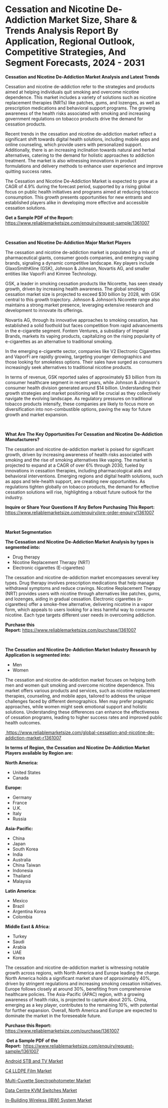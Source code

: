 <p><h1>Cessation and Nicotine De-Addiction Market Size, Share & Trends Analysis Report By Application, Regional Outlook, Competitive Strategies, And Segment Forecasts, 2024 - 2031</h1></p><p><strong>Cessation and Nicotine De-Addiction Market Analysis and Latest Trends</strong></p>
<p><p>Cessation and nicotine de-addiction refer to the strategies and products aimed at helping individuals quit smoking and overcome nicotine dependence. This market includes a variety of solutions such as nicotine replacement therapies (NRTs) like patches, gums, and lozenges, as well as prescription medications and behavioral support programs. The growing awareness of the health risks associated with smoking and increasing government regulations on tobacco products drive the demand for cessation products.</p><p>Recent trends in the cessation and nicotine de-addiction market reflect a significant shift towards digital health solutions, including mobile apps and online counseling, which provide users with personalized support. Additionally, there is an increasing inclination towards natural and herbal alternatives, catering to the demand for holistic approaches to addiction treatment. The market is also witnessing innovations in product formulations and delivery methods to enhance user experience and improve quitting success rates.</p><p>The Cessation and Nicotine De-Addiction Market is expected to grow at a CAGR of 4.9% during the forecast period, supported by a rising global focus on public health initiatives and programs aimed at reducing tobacco consumption. This growth presents opportunities for new entrants and established players alike in developing more effective and accessible cessation solutions.</p></p>
<p><strong>Get a Sample PDF of the Report:&nbsp;</strong> <a href="https://www.reliablemarketsize.com/enquiry/request-sample/1361007?utm_campaign=1131&utm_medium=2&utm_source=Github&utm_content=ia&utm_term=11102024&utm_id=cessation-and-nicotine-de-addiction">https://www.reliablemarketsize.com/enquiry/request-sample/1361007</a></p>
<p>&nbsp;</p>
<p><strong>Cessation and Nicotine De-Addiction Major Market Players</strong></p>
<p><p>The cessation and nicotine de-addiction market is populated by a mix of pharmaceutical giants, consumer goods companies, and emerging vaping brands, signaling a dynamic competitive landscape. Key players include GlaxoSmithKline (GSK), Johnson & Johnson, Novartis AG, and smaller entities like VaporFi and Kimree Technology.</p><p>GSK, a leader in smoking cessation products like Nicorette, has seen steady growth, driven by increasing health awareness. The global smoking cessation market size is projected to exceed $30 billion by 2028, with GSK central to this growth trajectory. Johnson & Johnson’s Nicorette range also maintains a strong market presence, leveraging extensive research and development to innovate its offerings.</p><p>Novartis AG, through its innovative approaches to smoking cessation, has established a solid foothold but faces competition from rapid advancements in the e-cigarette segment. Fontem Ventures, a subsidiary of Imperial Brands, markets its vaping products, capitalizing on the rising popularity of e-cigarettes as an alternative to traditional smoking.</p><p>In the emerging e-cigarette sector, companies like V2 Electronic Cigarettes and VaporFi are rapidly growing, targeting younger demographics and those looking for smokeless options. Their sales have surged as consumers increasingly seek alternatives to traditional nicotine products.</p><p>In terms of revenue, GSK reported sales of approximately $3 billion from its consumer healthcare segment in recent years, while Johnson & Johnson's consumer health division generated around $14 billion. Understanding their growth strategies and market positioning will be crucial as they collectively navigate the evolving landscape. As regulatory pressures on traditional tobacco products intensify, these companies are likely to focus more on diversification into non-combustible options, paving the way for future growth and market expansion.</p></p>
<p>&nbsp;</p>
<p><strong>What Are The Key Opportunities For Cessation and Nicotine De-Addiction Manufacturers?</strong></p>
<p><p>The cessation and nicotine de-addiction market is poised for significant growth, driven by increasing awareness of health risks associated with smoking and the rise of smoking alternatives like vaping. The market is projected to expand at a CAGR of over 6% through 2030, fueled by innovations in cessation therapies, including pharmacological aids and behavioral interventions. Emerging regions and digital health solutions, such as apps and tele-health support, are creating new opportunities. As regulations tighten globally on tobacco products, the demand for effective cessation solutions will rise, highlighting a robust future outlook for the industry.</p></p>
<p><strong>Inquire or Share Your Questions If Any Before Purchasing This Report:</strong> <a href="https://www.reliablemarketsize.com/enquiry/pre-order-enquiry/1361007?utm_campaign=1131&utm_medium=2&utm_source=Github&utm_content=ia&utm_term=11102024&utm_id=cessation-and-nicotine-de-addiction">https://www.reliablemarketsize.com/enquiry/pre-order-enquiry/1361007</a></p>
<p>&nbsp;</p>
<p><strong>Market Segmentation</strong></p>
<p><strong>The Cessation and Nicotine De-Addiction Market Analysis by types is segmented into:</strong></p>
<p><ul><li>Drug therapy</li><li>Nicotine Replacement Therapy (NRT)</li><li>Electronic cigarettes (E-cigarettes)</li></ul></p>
<p><p>The cessation and nicotine de-addiction market encompasses several key types. Drug therapy involves prescription medications that help manage withdrawal symptoms and reduce cravings. Nicotine Replacement Therapy (NRT) provides users with nicotine through alternatives like patches, gums, and lozenges, aiding in gradual cessation. Electronic cigarettes (e-cigarettes) offer a smoke-free alternative, delivering nicotine in a vapor form, which appeals to users looking for a less harmful way to consume nicotine. Each type targets different user needs in overcoming addiction.</p></p>
<p><strong>Purchase this Report:&nbsp;</strong><a href="https://www.reliablemarketsize.com/purchase/1361007?utm_campaign=1131&utm_medium=2&utm_source=Github&utm_content=ia&utm_term=11102024&utm_id=cessation-and-nicotine-de-addiction">https://www.reliablemarketsize.com/purchase/1361007</a></p>
<p>&nbsp;</p>
<p><strong>The Cessation and Nicotine De-Addiction Market Industry Research by Application is segmented into:</strong></p>
<p><ul><li>Men</li><li>Women</li></ul></p>
<p><p>The cessation and nicotine de-addiction market focuses on helping both men and women quit smoking and overcome nicotine dependence. This market offers various products and services, such as nicotine replacement therapies, counseling, and mobile apps, tailored to address the unique challenges faced by different demographics. Men may prefer pragmatic approaches, while women might seek emotional support and holistic solutions. Understanding these differences can enhance the effectiveness of cessation programs, leading to higher success rates and improved public health outcomes.</p></p>
<p><a href="https://www.reliablemarketsize.com/global-cessation-and-nicotine-de-addiction-market-r1361007?utm_campaign=1131&utm_medium=2&utm_source=Github&utm_content=ia&utm_term=11102024&utm_id=cessation-and-nicotine-de-addiction">&nbsp;https://www.reliablemarketsize.com/global-cessation-and-nicotine-de-addiction-market-r1361007</a></p>
<p><strong>In terms of Region, the Cessation and Nicotine De-Addiction Market Players available by Region are:</strong></p>
<p>
    <p> <strong> North America: </strong>
        <ul>
            <li>United States</li>
            <li>Canada</li>
        </ul>
        </p> 
    <p> <strong> Europe: </strong>
        <ul>
            <li>Germany</li>
            <li>France</li>
            <li>U.K.</li>
            <li>Italy</li>
            <li>Russia</li>
        </ul>
        </p> 
    <p> <strong> Asia-Pacific: </strong>
        <ul>
            <li>China</li>
            <li>Japan</li>
            <li>South Korea</li>
            <li>India</li>
            <li>Australia</li>
            <li>China Taiwan</li>
            <li>Indonesia</li>
            <li>Thailand</li>
            <li>Malaysia</li>
        </ul>
        </p> 
    <p> <strong> Latin America: </strong>
        <ul>
            <li>Mexico</li>
            <li>Brazil</li>
            <li>Argentina Korea</li>
            <li>Colombia</li>
        </ul>
        </p> 
    <p> <strong> Middle East & Africa: </strong>
        <ul>
            <li>Turkey</li>
            <li>Saudi</li>
            <li>Arabia</li>
            <li>UAE</li>
            <li>Korea</li>
        </ul>
    </p>
    </p>
<p><p>The cessation and nicotine de-addiction market is witnessing notable growth across regions, with North America and Europe leading the charge. North America holds a significant market share of approximately 40%, driven by stringent regulations and increasing smoking cessation initiatives. Europe follows closely at around 30%, benefiting from comprehensive healthcare policies. The Asia-Pacific (APAC) region, with a growing awareness of health risks, is projected to capture about 20%. China, emerging as a key player, contributes to the remaining 10%, with potential for further expansion. Overall, North America and Europe are expected to dominate the market in the foreseeable future.</p></p>
<p><strong>Purchase this Report: </strong><a href="https://www.reliablemarketsize.com/purchase/1361007?utm_campaign=1131&utm_medium=2&utm_source=Github&utm_content=ia&utm_term=11102024&utm_id=cessation-and-nicotine-de-addiction">https://www.reliablemarketsize.com/purchase/1361007</a></p>
<p>&nbsp;<strong>Get a Sample PDF of the Report:&nbsp;&nbsp;</strong><a href="https://www.reliablemarketsize.com/enquiry/request-sample/1361007?utm_campaign=1131&utm_medium=2&utm_source=Github&utm_content=ia&utm_term=11102024&utm_id=cessation-and-nicotine-de-addiction">https://www.reliablemarketsize.com/enquiry/request-sample/1361007</a></p>
<p><strong></strong></p>
<p><p><a href="https://www.linkedin.com/pulse/regional-adaptations-global-android-stb-tv-market-trends-gfqle?utm_campaign=1131&utm_medium=2&utm_source=Github&utm_content=ia&utm_term=11102024&utm_id=cessation-and-nicotine-de-addiction">Android STB and TV Market</a></p><p><a href="https://www.linkedin.com/pulse/market-insights-global-c4-lldpe-film-forecast-innovation-trends-1xecf?utm_campaign=1131&utm_medium=2&utm_source=Github&utm_content=ia&utm_term=11102024&utm_id=cessation-and-nicotine-de-addiction">C4 LLDPE Film Market</a></p><p><a href="https://www.linkedin.com/pulse/multi-cuvette-spectrophotometer-market-report-product-type-tbghe?utm_campaign=1131&utm_medium=2&utm_source=Github&utm_content=ia&utm_term=11102024&utm_id=cessation-and-nicotine-de-addiction">Multi-Cuvette Spectrophotometer Market</a></p><p><a href="https://issuu.com/reportprime-2/docs/data-centre-kvm-switches-market-siz_92bb35ae6a499b?utm_campaign=1131&utm_medium=2&utm_source=Github&utm_content=ia&utm_term=11102024&utm_id=cessation-and-nicotine-de-addiction">Data Centre KVM Switches Market</a></p><p><a href="https://issuu.com/reportprime-2/docs/in-building-wireless-ibw-system-mar_90c07a4318d234?utm_campaign=1131&utm_medium=2&utm_source=Github&utm_content=ia&utm_term=11102024&utm_id=cessation-and-nicotine-de-addiction">In-Building Wireless (IBW) System Market</a></p></p>